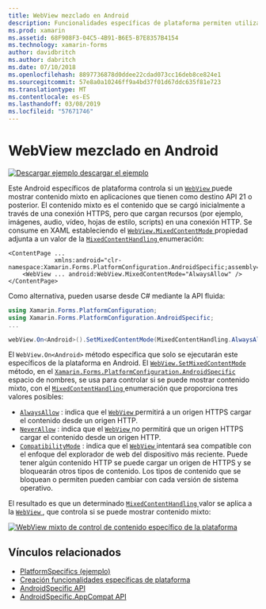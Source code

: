 ```yaml
---
title: WebView mezclado en Android
description: Funcionalidades específicas de plataforma permiten utilizar la funcionalidad que solo está disponible en una plataforma concreta, sin necesidad de implementar los representadores personalizados o los efectos. En este artículo se explica cómo consumir el Android específicos de la plataforma que muestran contenido mixto en un objeto WebView en aplicaciones de dicha API 21 o superior de destino.
ms.prod: xamarin
ms.assetid: 68F908F3-04C5-4B91-B6E5-B7E8357B4154
ms.technology: xamarin-forms
author: davidbritch
ms.author: dabritch
ms.date: 07/10/2018
ms.openlocfilehash: 8897736878d0ddee22cdad073cc16deb8ce824e1
ms.sourcegitcommit: 57e8a0a10246ff9a4bd37f01d67ddc635f81e723
ms.translationtype: MT
ms.contentlocale: es-ES
ms.lasthandoff: 03/08/2019
ms.locfileid: "57671746"
---
```

# <a name="webview-mixed-content-on-android"></a>WebView mezclado en Android

[![Descargar ejemplo](~/media/shared/download.png) descargar el ejemplo](https://developer.xamarin.com/samples/xamarin-forms/userinterface/platformspecifics/)

Este Android específicos de plataforma controla si un [ `WebView` ](xref:Xamarin.Forms.WebView) puede mostrar contenido mixto en aplicaciones que tienen como destino API 21 o posterior. El contenido mixto es el contenido que se cargó inicialmente a través de una conexión HTTPS, pero que cargan recursos (por ejemplo, imágenes, audio, vídeo, hojas de estilo, scripts) en una conexión HTTP. Se consume en XAML estableciendo el [ `WebView.MixedContentMode` ](xref:Xamarin.Forms.PlatformConfiguration.AndroidSpecific.WebView.MixedContentModeProperty) propiedad adjunta a un valor de la [ `MixedContentHandling` ](xref:Xamarin.Forms.PlatformConfiguration.AndroidSpecific.MixedContentHandling) enumeración:

```xaml
<ContentPage ...
             xmlns:android="clr-namespace:Xamarin.Forms.PlatformConfiguration.AndroidSpecific;assembly=Xamarin.Forms.Core">
    <WebView ... android:WebView.MixedContentMode="AlwaysAllow" />
</ContentPage>
```

Como alternativa, pueden usarse desde C# mediante la API fluida:

```csharp
using Xamarin.Forms.PlatformConfiguration;
using Xamarin.Forms.PlatformConfiguration.AndroidSpecific;
...

webView.On<Android>().SetMixedContentMode(MixedContentHandling.AlwaysAllow);
```

El `WebView.On<Android>` método especifica que solo se ejecutarán este específicos de la plataforma en Android. El [ `WebView.SetMixedContentMode` ](xref:Xamarin.Forms.PlatformConfiguration.AndroidSpecific.WebView.SetMixedContentMode(Xamarin.Forms.IPlatformElementConfiguration{Xamarin.Forms.PlatformConfiguration.Android,Xamarin.Forms.WebView},Xamarin.Forms.PlatformConfiguration.AndroidSpecific.MixedContentHandling)) método, en el [ `Xamarin.Forms.PlatformConfiguration.AndroidSpecific` ](xref:Xamarin.Forms.PlatformConfiguration.AndroidSpecific) espacio de nombres, se usa para controlar si se puede mostrar contenido mixto, con el [ `MixedContentHandling` ](xref:Xamarin.Forms.PlatformConfiguration.AndroidSpecific.MixedContentHandling) enumeración que proporciona tres valores posibles:

- [`AlwaysAllow`](xref:Xamarin.Forms.PlatformConfiguration.AndroidSpecific.MixedContentHandling.AlwaysAllow) : indica que el [ `WebView` ](xref:Xamarin.Forms.WebView) permitirá a un origen HTTPS cargar el contenido desde un origen HTTP.
- [`NeverAllow`](xref:Xamarin.Forms.PlatformConfiguration.AndroidSpecific.MixedContentHandling.NeverAllow) : indica que el [ `WebView` ](xref:Xamarin.Forms.WebView) no permitirá que un origen HTTPS cargar el contenido desde un origen HTTP.
- [`CompatibilityMode`](xref:Xamarin.Forms.PlatformConfiguration.AndroidSpecific.MixedContentHandling.CompatibilityMode) : indica que el [ `WebView` ](xref:Xamarin.Forms.WebView) intentará sea compatible con el enfoque del explorador de web del dispositivo más reciente. Puede tener algún contenido HTTP se puede cargar un origen de HTTPS y se bloquearán otros tipos de contenido. Los tipos de contenido que se bloquean o permiten pueden cambiar con cada versión de sistema operativo.

El resultado es que un determinado [ `MixedContentHandling` ](xref:Xamarin.Forms.PlatformConfiguration.AndroidSpecific.MixedContentHandling) valor se aplica a la [ `WebView` ](xref:Xamarin.Forms.WebView), que controla si se puede mostrar contenido mixto:

[![WebView mixto de control de contenido específico de la plataforma](webview-mixed-content-images/webview-mixedcontent.png "WebView mixto de control de contenido específico de la plataforma")](webview-mixed-content-images/webview-mixedcontent-large.png#lightbox "WebView mixto de control de contenido específico de la plataforma")

## <a name="related-links"></a>Vínculos relacionados

- [PlatformSpecifics (ejemplo)](https://developer.xamarin.com/samples/xamarin-forms/userinterface/platformspecifics/)
- [Creación funcionalidades específicas de plataforma](~/xamarin-forms/platform/platform-specifics/index.md#creating-platform-specifics)
- [AndroidSpecific API](xref:Xamarin.Forms.PlatformConfiguration.AndroidSpecific)
- [AndroidSpecific.AppCompat API](xref:Xamarin.Forms.PlatformConfiguration.AndroidSpecific.AppCompat)
